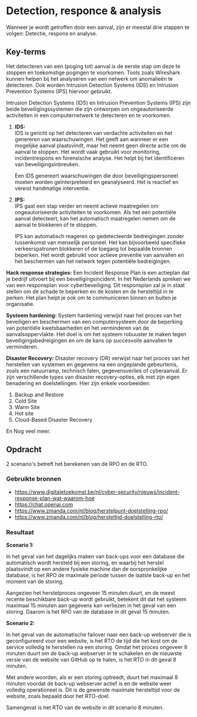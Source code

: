 # Detection, responce & analysis
Wanneer je wordt getroffen door een aanval, zijn er meestal drie stappen te volgen: Detectie, respons en analyse.

## Key-terms
Het detecteren van een (poging tot) aanval is de eerste stap om deze te stoppen en toekomstige pogingen te voorkomen. Tools zoals Wireshark kunnen helpen bij het analyseren van een netwerk om anomalieën te detecteren. Ook worden Intrusion Detection Systems (IDS) en Intrusion Prevention Systems (IPS) hiervoor gebruikt.   

Intrusion Detection Systems (IDS) en Intrusion Prevention Systems (IPS) zijn beide beveiligingssystemen die zijn ontworpen om ongeautoriseerde activiteiten in een computernetwerk te detecteren en te voorkomen. 
  
1. __IDS:__  
IDS is gericht op het detecteren van verdachte activiteiten en het genereren van waarschuwingen. Het geeft aan wanneer er een mogelijke aanval plaatsvindt, maar het neemt geen directe actie om de aanval te stoppen. Het wordt vaak gebruikt voor monitoring, incidentrespons en forensische analyse. Het helpt bij het identificeren van beveiligingsinbreuken.  
  
   Een IDS genereert waarschuwingen die door beveiligingspersoneel moeten worden geïnterpreteerd en geanalyseerd. Het is reactief en vereist handmatige interventie.  

2. __IPS:__  
IPS gaat een stap verder en neemt actieve maatregelen om ongeautoriseerde activiteiten te voorkomen. Als het een potentiële aanval detecteert, kan het automatisch maatregelen nemen om de aanval te blokkeren of te stoppen.  
  
   IPS kan automatisch reageren op gedetecteerde bedreigingen zonder tussenkomst van menselijk personeel. Het kan bijvoorbeeld specifieke verkeerspatronen blokkeren of de toegang tot bepaalde bronnen beperken. Het wordt gebruikt voor actieve preventie van aanvallen en het beschermen van het netwerk tegen potentiële bedreigingen.

__Hack response strategies:__ Een Incident Response Plan is een actieplan dat je bedrijf uitvoert bij een beveiligingsincident. In het Nederlands spreken we van een responsplan voor cyberbeveiliging.
Dit responsplan zal je in staat stellen om de schade te beperken en de kosten en de hersteltijd in te perken. Het plan helpt je ook om te communiceren binnen en buiten je organisatie.

__Systeem hardening:__ System hardening verwijst naar het proces van het beveiligen en beschermen van een computersysteem door de beperking van potentiële kwetsbaarheden en het verminderen van de aanvalsoppervlakte. Het doel is om het systeem robuuster te maken tegen beveiligingsbedreigingen en om de kans op succesvolle aanvallen te verminderen.  
  
__Disaster Recovery:__ Disaster recovery (DR) verwijst naar het proces van het herstellen van systemen en gegevens na een ongeplande gebeurtenis, zoals een natuurramp, technisch falen, gegevensverlies of cyberaanval. Er zijn verschillende types van disaster recovery-opties, elk met zijn eigen benadering en doelstellingen. Hier zijn enkele voorbeelden: 

1. Backup and Restore
2. Cold Site
3. Warm Site
4. Hot site
5. Cloud-Based Disaster Recovery

En Nog veel meer. 

## Opdracht  
2 scenario's betreft het berekenen van de RPO en de RTO.
### Gebruikte bronnen
* https://www.digitaletoekomst.be/nl/cyber-security/nieuws/incident-response-plan-wat-waarom-hoe 
* https://chat.openai.com  
* https://www.zmanda.com/nl/blog/herstelpunt-doelstelling-rpo/ 
* https://www.zmanda.com/nl/blog/hersteltijd-doelstelling-rto/ 


### Resultaat
__Scenario 1:__ 

In het geval van het dagelijks maken van back-ups voor een database die automatisch wordt hersteld bij een storing, en waarbij het herstel plaatsvindt op een andere fysieke machine dan de oorspronkelijke database, is het RPO de maximale periode tussen de laatste back-up en het moment van de storing.

Aangezien het herstelproces ongeveer 15 minuten duurt, en de meest recente beschikbare back-up wordt gebruikt, betekent dit dat het systeem maximaal 15 minuten aan gegevens kan verliezen in het geval van een storing. Daarom is het RPO van de database in dit geval 15 minuten.

__Scenario 2:__ 

In het geval van de automatische failover naar een back-up webserver die is geconfigureerd voor een website, is het RTO de tijd die het kost om de service volledig te herstellen na een storing. Omdat het proces ongeveer 8 minuten duurt om de back-up webserver in te schakelen en de nieuwste versie van de website van GitHub op te halen, is het RTO in dit geval 8 minuten.

Met andere woorden, als er een storing optreedt, duurt het maximaal 8 minuten voordat de back-up webserver actief is en de website weer volledig operationeel is. Dit is de gewenste maximale hersteltijd voor de website, zoals bepaald door het RTO-doel.

Samengevat is het RTO van de website in dit scenario 8 minuten.